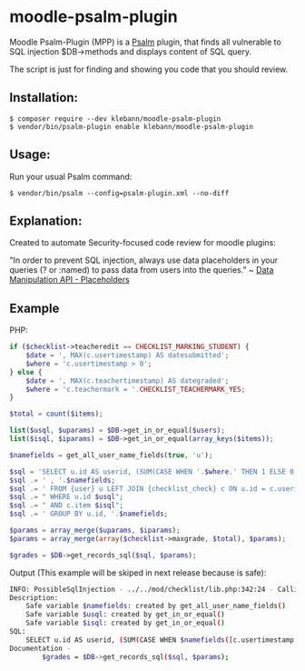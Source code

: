 # moodle-psalm-plugin
Moodle Psalm-Plugin (MPP) is a [Psalm](https://github.com/vimeo/psalm) plugin, that finds all vulnerable to SQL injection $DB->methods and displays content of SQL query.

The script is just for finding and showing you code that you should review. 

## Installation:

```console
$ composer require --dev klebann/moodle-psalm-plugin
$ vendor/bin/psalm-plugin enable klebann/moodle-psalm-plugin
```

## Usage:

Run your usual Psalm command:
```console
$ vendor/bin/psalm --config=psalm-plugin.xml --no-diff
```

## Explanation:

Created to automate Security-focused code review for moodle plugins:

"In order to prevent SQL injection, always use data placeholders in your queries (? or :named) to pass data from users into the queries." ~ [Data Manipulation API - Placeholders](https://docs.moodle.org/dev/Data_manipulation_API#Placeholders)

## Example

PHP:
```php
if ($checklist->teacheredit == CHECKLIST_MARKING_STUDENT) {
    $date = ', MAX(c.usertimestamp) AS datesubmitted';
    $where = 'c.usertimestamp > 0';
} else {
    $date = ', MAX(c.teachertimestamp) AS dategraded';
    $where = 'c.teachermark = '.CHECKLIST_TEACHERMARK_YES;
}

$total = count($items);

list($usql, $uparams) = $DB->get_in_or_equal($users);
list($isql, $iparams) = $DB->get_in_or_equal(array_keys($items));

$namefields = get_all_user_name_fields(true, 'u');

$sql = 'SELECT u.id AS userid, (SUM(CASE WHEN '.$where.' THEN 1 ELSE 0 END) * ? / ? ) AS rawgrade'.$date;
$sql .= ' , '.$namefields;
$sql .= ' FROM {user} u LEFT JOIN {checklist_check} c ON u.id = c.userid';
$sql .= " WHERE u.id $usql";
$sql .= " AND c.item $isql";
$sql .= ' GROUP BY u.id, '.$namefields;

$params = array_merge($uparams, $iparams);
$params = array_merge(array($checklist->maxgrade, $total), $params);

$grades = $DB->get_records_sql($sql, $params);
```

Output (This example will be skiped in next release because is safe):
```bash
INFO: PossibleSqlInjection - ../../mod/checklist/lib.php:342:24 - Calling unsafe sql method $DB->get_records_sql
Description:
    Safe variable $namefields: created by get_all_user_name_fields()
    Safe variable $usql: created by get_in_or_equal()
    Safe variable $isql: created by get_in_or_equal()
SQL:
    SELECT u.id AS userid, (SUM(CASE WHEN $namefields([c.usertimestamp > 0][c.teachermark = CHECKLIST_TEACHERMARK_YES]) THEN 1 ELSE 0 END) * ? / ? ) AS rawgrade $date([, MAX(c.usertimestamp) AS datesubmitted][, MAX(c.teachertimestamp) AS dategraded]) , $namefields FROM {user} u LEFT JOIN {checklist_check} c ON u.id = c.userid WHERE u.id $usql AND c.item $isql GROUP BY u.id, $namefields
Documentation -
        $grades = $DB->get_records_sql($sql, $params);
```
